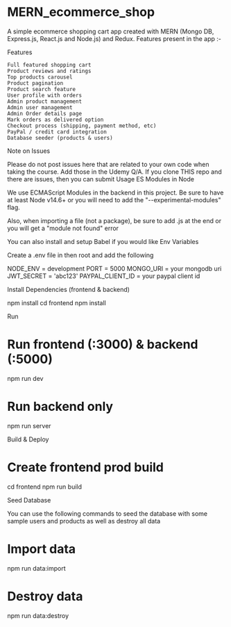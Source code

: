 # MERN_ecommerce_shop
A simple ecommerce shopping cart app created with MERN (Mongo DB, Express.js, React.js and Node.js) and Redux. Features present in the app :-

Features

    Full featured shopping cart
    Product reviews and ratings
    Top products carousel
    Product pagination
    Product search feature
    User profile with orders
    Admin product management
    Admin user management
    Admin Order details page
    Mark orders as delivered option
    Checkout process (shipping, payment method, etc)
    PayPal / credit card integration
    Database seeder (products & users)

Note on Issues

Please do not post issues here that are related to your own code when taking the course. Add those in the Udemy Q/A. If you clone THIS repo and there are issues, then you can submit
Usage
ES Modules in Node

We use ECMAScript Modules in the backend in this project. Be sure to have at least Node v14.6+ or you will need to add the "--experimental-modules" flag.

Also, when importing a file (not a package), be sure to add .js at the end or you will get a "module not found" error

You can also install and setup Babel if you would like
Env Variables

Create a .env file in then root and add the following

NODE_ENV = development
PORT = 5000
MONGO_URI = your mongodb uri
JWT_SECRET = 'abc123'
PAYPAL_CLIENT_ID = your paypal client id

Install Dependencies (frontend & backend)

npm install
cd frontend
npm install

Run

# Run frontend (:3000) & backend (:5000)
npm run dev

# Run backend only
npm run server

Build & Deploy

# Create frontend prod build
cd frontend
npm run build

Seed Database

You can use the following commands to seed the database with some sample users and products as well as destroy all data

# Import data
npm run data:import

# Destroy data
npm run data:destroy

